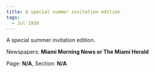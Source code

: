 ```yaml
---  
title: A special summer invitation edition  
tags:  
  - Jul 1938  
---  
```

  
A special summer invitation edition.  
  
Newspapers: **Miami Morning News or The Miami Herald**  
  
Page: **N/A**, Section: **N/A** 
